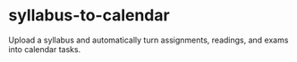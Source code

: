 # syllabus-to-calendar
Upload a syllabus and automatically turn assignments, readings, and exams into calendar tasks.
